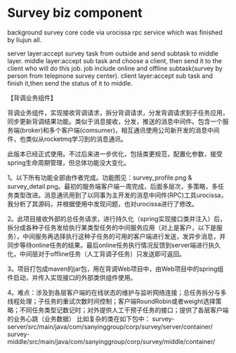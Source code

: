 # Survey biz component
background survey core code via urocissa rpc service which was finished by liujun all.

server layer:accept survey task from outside and send subtask to middle layer.
middle layer:accept sub task and choose a client, then send it to the client who will do this job.
              job include online and offline subtask(survey by person from telepnone survey center).
client layer:accept sub task and finish it,then send the status of it to middle.

【背调业务组件】

背调业务组件，实现接收背调请求，拆分背调请求，分发背调请求到子任务应用，同步更新背调结果功能。类似于消息接收，分发，推送的消息中间件。包含一个服务端(broker)和多个客户端(comsumer)，相互通讯使用公司新开发的消息中间件，也类似从rocketmq学习到的消息通讯。

此版本已经正式使用。不过后来进一步优化，包括类更规范，配置化参数，接受spring生命周期管理，但总体功能没大变化。


1。以下所有功能全部由作者完成。功能图见：survey_profile.png & survey_detail.png。最初的服务端客户端一周完成，后面多层次，多策略，多任务类型改进。消息通讯用到了以同事为主开发的消息中间件(RPC)工具urocissa，我分析了其源码，并根据使用中发现问题，也对urocissa进行了修改。

2。此项目接收外部的总任务请求，进行持久化（spring实现接口类并注入）后，拆分成各种子任务发给执行某类型任务的中间服务应用（对上是客户，以下是服务），中间服务再选择执行这种子任务的可用的客户端进行发送，发异步消息，并同步等待online任务的结果。最后online任务执行情况反馈到server端进行执久化，中间层对于offline任务（人工背调子任务）只发送即可返回。

3。项目打包成maven的jar包，用在背调Web项目中，由Web项目中的spring组件启动，并传入实现接口的外部类供组件使用。

4。难点：涉及到各层客户端的在线状态的维护与监听网络连接；总任务拆分与多线程处理；子任务的重试次数时间控制；客户端RoundRobin或者weight选择策略；不同任务类型记数记时；对外提供人工干预子任务的接口；提供了各层客户端的业务心跳（业务数据）
比如复杂的类在如下包中：
survey-server/src/main/java/com/sanyinggroup/corp/survey/server/container/
survey-middle/src/main/java/com/sanyinggroup/corp/survey/middle/container/
